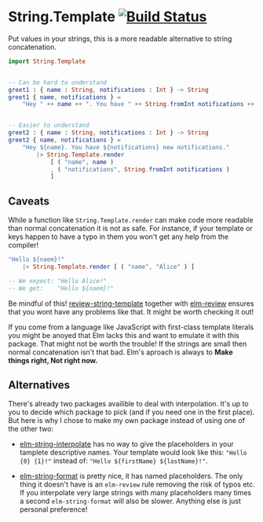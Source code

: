 # String.Template [![Build Status](https://travis-ci.org/hugobastas/elm-string-interpolate.svg?branch=master)](https://travis-ci.org/hugobastas/elm-string-interpolate)

Put values in your strings, this is a more readable alternative to string concatenation.

```elm
import String.Template


-- Can be hard to understand
greet1 : { name : String, notifications : Int } -> String
greet1 { name, notifications } =
    "Hey " ++ name ++ ". You have " ++ String.fromInt notifications ++ " new notifications."


-- Easier to understand
greet2 : { name : String, notifications : Int } -> String
greet2 { name, notifications } =
    "Hey ${name}. You have ${notifications} new notifications."
        |> String.Template.render
            [ ( "name", name )
            , ( "notifications", String.fromInt notifications )
            ]
```


## Caveats

While a function like `String.Template.render` can make code more
readable than normal concatenation it is not as safe. For instance, if your template or keys happen to have a typo in them you won't get any help from the compiler!

```elm
"Hello ${naem}!"
    |> String.Template.render [ ( "name", "Alice" ) ]

-- We expect: "Hello Alice!"
-- We get:    "Hello ${naem}!"
```

Be mindful of this!
[review-string-template](https://package.elm-lang.org/packages/hugobastas/review-string-template/latest)
together with [elm-review](https://github.com/jfmengels/elm-review)
ensures that you wont have any problems like that. It might be worth checking it out!

If you come from a language like JavaScript with first-class template literals
you might be anoyed that Elm lacks this and want to emulate it with this package.
That might not be worth the trouble! If the strings are small then normal
concatenation isn't that bad.
Elm's aproach is always to __Make things right, Not right now.__


## Alternatives

There's already two packages availible to deal with interpolation.
It's up to you to decide which package to pick (and if you need one in the
first place).
But here is why I chose to make my own package instead of using one of the other
two:

* [elm-string-interpolate](https://package.elm-lang.org/packages/lukewestby/elm-string-interpolate/latest/) 
has no way to give the placeholders in your tamplete descriptive names.
Your template would look like this: `"Hello {0} {1}!"` instead of:
`"Hello ${firstName} ${lastName}!"`.

* [elm-string-format](https://package.elm-lang.org/packages/jorgengranseth/elm-string-format/latest/)
is pretty nice, it has named placeholders.
The only thing it doesn't have is an `elm-review` rule removing
the risk of typos etc. If you interpolate very large strings with many placeholders
many times a second `elm-string-format` will also be slower.
Anything else is just personal preference!

